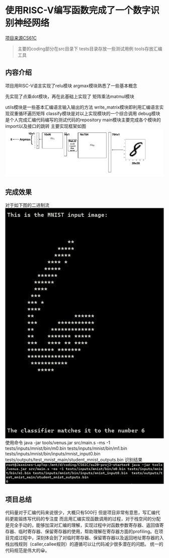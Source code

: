 
# 使用RISC-V编写函数完成了一个数字识别神经网络

[项目来源CS61C](https://inst.eecs.berkeley.edu/~cs61c/su20/)

>主要的coding部分在src目录下
>tests目录存放一些测试用例
>tools存放汇编工具

## 内容介绍

项目用RISC-V语言实现了relu模块
argmax模块熟悉了一些基本概念

先实现了点乘dot模块，再在此基础上实现了
矩阵乘法matmul模块

utils模块是一些基本汇编语言输入输出的方法
write_matrix模块即利用汇编语言实现双重循环遍历矩阵
classify模块是对以上实现模块的一个综合调用
debug模块是个人完成汇编代码编写的测试代码的repository
main模块主要完成各个模块的import以及接口的跳转
主要实现框架如图
![网络框架](./src/images/network.png)

## 完成效果

对于如下图的二进制流
![数字](./src/images/input.png)
使用命令
    java -jar tools/venus.jar src/main.s -ms -1 tests/inputs/mnist/bin/m0.bin tests/inputs/mnist/bin/m1.bin tests/inputs/mnist/bin/inputs/mnist_input0.bin  tests/outputs/test_mnist_main/student_mnist_outputs.bin
识别结果
![结果](./src/images/output.png)

## 项目总结

代码量对于汇编代码来说很少，大概只有500行
但是项目非常有意思，写汇编代码更能锻炼写代码的专注度
而且用汇编实现函数调用的过程，对于栈空间的分配是完全手动的，能够加深对汇编的理解，实现过程中对函数参数寄存器、返回值寄存器、临时寄存器、保留寄存器的使用，帮助理解在寄存器方面的profiling。在项目完成过程中，深刻体会到了对临时寄存器、保留寄存器以及返回地址寄存器的入栈出栈规则（caller,callee规则）的遵循可以让代码减少很多潜在的问题。
统一的代码规范是伟大的😀。
